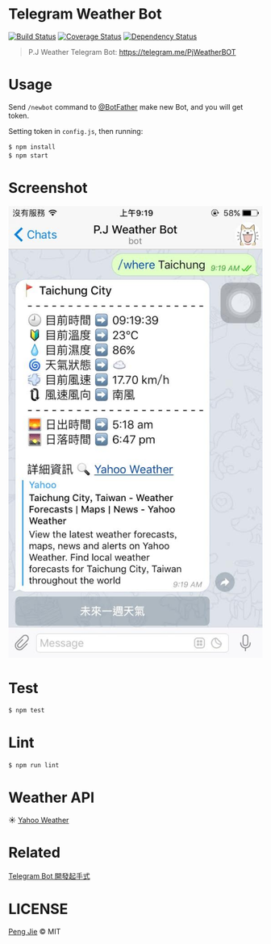 # Telegram Weather Bot

[![Build Status](https://travis-ci.org/neighborhood999/telegram-weather-bot.svg?branch=patch-1)](https://travis-ci.org/neighborhood999/telegram-weather-bot)
[![Coverage Status](https://coveralls.io/repos/github/neighborhood999/telegram-weather-bot/badge.svg?branch=master)](https://coveralls.io/github/neighborhood999/telegram-weather-bot?branch=master)
[![Dependency Status](https://david-dm.org/neighborhood999/telegram-weather-bot.svg)](https://david-dm.org/neighborhood999/telegram-weather-bot)

> P.J Weather Telegram Bot: https://telegram.me/PjWeatherBOT

# Usage

Send `/newbot` command to [@BotFather](https://telegram.me/BotFather) make new Bot, and you will get token.  

Setting token in `config.js`, then running:
```sh
$ npm install
$ npm start
```

# Screenshot

![telegram-weather-bot](./screenshot/tg-weather-bot.jpg)

# Test

```sh
$ npm test
```

# Lint

```sh
$ npm run lint
```

# Weather API

☀️ [Yahoo Weather](https://developer.yahoo.com/weather/)

# Related

[Telegram Bot 開發起手式](http://neighborhood999.github.io/2016/07/19/Develop-telegram-bot/)

# LICENSE

[Peng Jie](https://github.com/neighborhood999) © MIT
